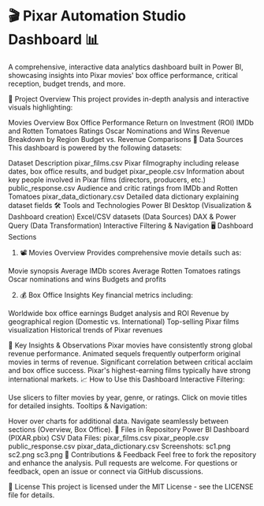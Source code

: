 # 🎬 Pixar Automation Studio Dashboard 📊

A comprehensive, interactive data analytics dashboard built in Power BI, showcasing insights into Pixar movies' box office performance, critical reception, budget trends, and more.

🚩 Project Overview
This project provides in-depth analysis and interactive visuals highlighting:

Movies Overview
Box Office Performance
Return on Investment (ROI)
IMDb and Rotten Tomatoes Ratings
Oscar Nominations and Wins
Revenue Breakdown by Region
Budget vs. Revenue Comparisons
📂 Data Sources
This dashboard is powered by the following datasets:

Dataset	Description
pixar_films.csv	Pixar filmography including release dates, box office results, and budget
pixar_people.csv	Information about key people involved in Pixar films (directors, producers, etc.)
public_response.csv	Audience and critic ratings from IMDb and Rotten Tomatoes
pixar_data_dictionary.csv	Detailed data dictionary explaining dataset fields
🛠️ Tools and Technologies
Power BI Desktop (Visualization & Dashboard creation)
Excel/CSV datasets (Data Sources)
DAX & Power Query (Data Transformation)
Interactive Filtering & Navigation
🖥️ Dashboard Sections
1. 📽️ Movies Overview
Provides comprehensive movie details such as:

Movie synopsis
Average IMDb scores
Average Rotten Tomatoes ratings
Oscar nominations and wins
Budgets and profits

2. 💰 Box Office Insights
Key financial metrics including:

Worldwide box office earnings
Budget analysis and ROI
Revenue by geographical region (Domestic vs. International)
Top-selling Pixar films visualization
Historical trends of Pixar revenues

🚀 Key Insights & Observations
Pixar movies have consistently strong global revenue performance.
Animated sequels frequently outperform original movies in terms of revenue.
Significant correlation between critical acclaim and box office success.
Pixar's highest-earning films typically have strong international markets.
📈 How to Use this Dashboard
Interactive Filtering:

Use slicers to filter movies by year, genre, or ratings.
Click on movie titles for detailed insights.
Tooltips & Navigation:

Hover over charts for additional data.
Navigate seamlessly between sections (Overview, Box Office).
🔖 Files in Repository
Power BI Dashboard (PIXAR.pbix)
CSV Data Files:
pixar_films.csv
pixar_people.csv
public_response.csv
pixar_data_dictionary.csv
Screenshots:
sc1.png
sc2.png
sc3.png
🤝 Contributions & Feedback
Feel free to fork the repository and enhance the analysis. Pull requests are welcome. For questions or feedback, open an issue or connect via GitHub discussions.

📜 License
This project is licensed under the MIT License - see the LICENSE file for details.
